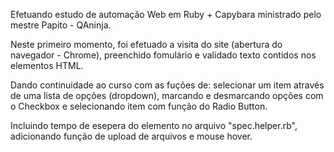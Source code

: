 Efetuando estudo de automação Web em Ruby + Capybara ministrado pelo mestre Papito - QAninja.

Neste primeiro momento, foi efetuado a visita do site (abertura do navegador - Chrome), preenchido fomulário e validado texto contidos nos elementos HTML.

Dando continuidade ao curso com as fuções de: selecionar um item através de uma lista de opções (dropdown), marcando e desmarcando opções com o Checkbox e selecionando item com função do Radio Button.

Incluindo tempo de esepera do elemento no arquivo "spec.helper.rb", adicionando função de upload de arquivos e mouse hover.

